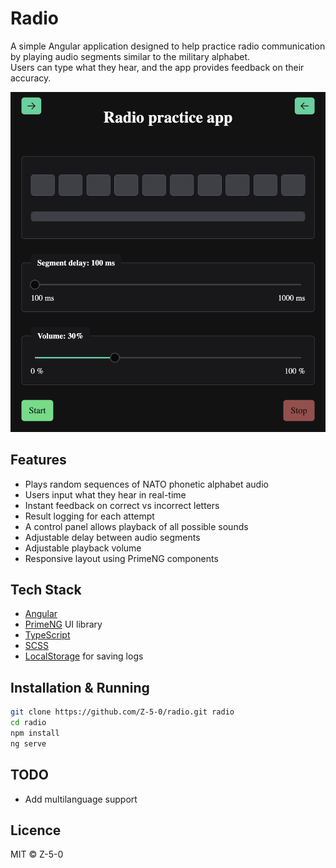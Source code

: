 # Radio

A simple Angular application designed to help practice radio communication by playing audio segments similar to the military alphabet.  
Users can type what they hear, and the app provides feedback on their accuracy.

![Screenshot of the app](./assets/image/app.png)

## Features

- Plays random sequences of NATO phonetic alphabet audio
- Users input what they hear in real-time
- Instant feedback on correct vs incorrect letters
- Result logging for each attempt
- A control panel allows playback of all possible sounds
- Adjustable delay between audio segments
- Adjustable playback volume
- Responsive layout using PrimeNG components

## Tech Stack

- [Angular](https://angular.io/)
- [PrimeNG](https://www.primefaces.org/primeng/) UI library
- [TypeScript](https://www.typescriptlang.org/)
- [SCSS](https://sass-lang.com/)
- [LocalStorage](https://developer.mozilla.org/en-US/docs/Web/API/Window/localStorage) for saving logs

## Installation & Running

```bash
git clone https://github.com/Z-5-0/radio.git radio
cd radio
npm install
ng serve
```

## TODO
- Add multilanguage support

## Licence
MIT © Z-5-0
